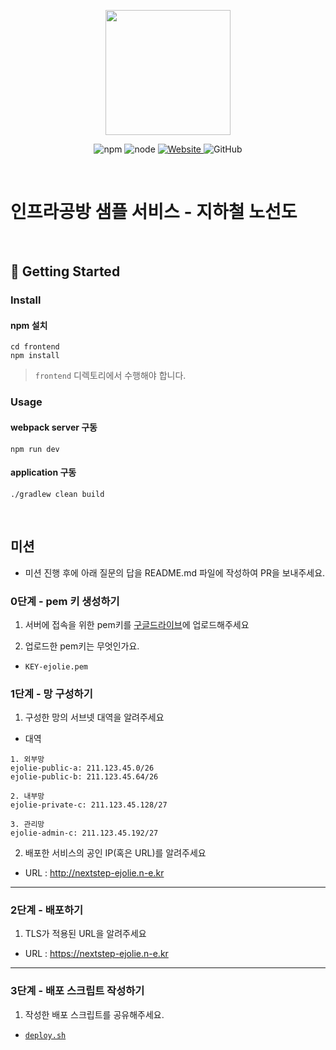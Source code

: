 <p align="center">
    <img width="200px;" src="https://raw.githubusercontent.com/woowacourse/atdd-subway-admin-frontend/master/images/main_logo.png"/>
</p>
<p align="center">
  <img alt="npm" src="https://img.shields.io/badge/npm-%3E%3D%205.5.0-blue">
  <img alt="node" src="https://img.shields.io/badge/node-%3E%3D%209.3.0-blue">
  <a href="https://edu.nextstep.camp/c/R89PYi5H" alt="nextstep atdd">
    <img alt="Website" src="https://img.shields.io/website?url=https%3A%2F%2Fedu.nextstep.camp%2Fc%2FR89PYi5H">
  </a>
  <img alt="GitHub" src="https://img.shields.io/github/license/next-step/atdd-subway-service">
</p>

<br>

# 인프라공방 샘플 서비스 - 지하철 노선도

<br>

## 🚀 Getting Started

### Install
#### npm 설치
```
cd frontend
npm install
```
> `frontend` 디렉토리에서 수행해야 합니다.

### Usage
#### webpack server 구동
```
npm run dev
```
#### application 구동
```
./gradlew clean build
```
<br>

## 미션

* 미션 진행 후에 아래 질문의 답을 README.md 파일에 작성하여 PR을 보내주세요.

### 0단계 - pem 키 생성하기

1. 서버에 접속을 위한 pem키를 [구글드라이브](https://drive.google.com/drive/folders/1dZiCUwNeH1LMglp8dyTqqsL1b2yBnzd1?usp=sharing)에 업로드해주세요

2. 업로드한 pem키는 무엇인가요.
* `KEY-ejolie.pem`

### 1단계 - 망 구성하기
1. 구성한 망의 서브넷 대역을 알려주세요
- 대역
```
1. 외부망
ejolie-public-a: 211.123.45.0/26
ejolie-public-b: 211.123.45.64/26

2. 내부망
ejolie-private-c: 211.123.45.128/27

3. 관리망
ejolie-admin-c: 211.123.45.192/27
```

2. 배포한 서비스의 공인 IP(혹은 URL)를 알려주세요

- URL : http://nextstep-ejolie.n-e.kr



---

### 2단계 - 배포하기
1. TLS가 적용된 URL을 알려주세요

- URL : https://nextstep-ejolie.n-e.kr

---

### 3단계 - 배포 스크립트 작성하기

1. 작성한 배포 스크립트를 공유해주세요.

- [`deploy.sh`](deploy.sh)

